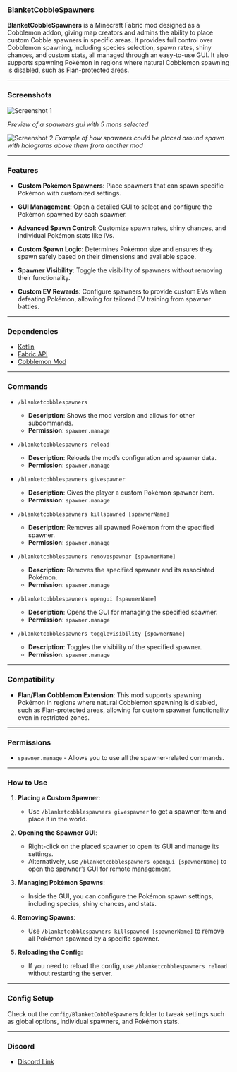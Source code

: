 ### BlanketCobbleSpawners

**BlanketCobbleSpawners** is a Minecraft Fabric mod designed as a Cobblemon addon, giving map creators and admins the ability to place custom Cobble spawners in specific areas. It provides full control over Cobblemon spawning, including species selection, spawn rates, shiny chances, and custom stats, all managed through an easy-to-use GUI. It also supports spawning Pokémon in regions where natural Cobblemon spawning is disabled, such as Flan-protected areas.

---

### Screenshots

![Screenshot 1](https://i.imgur.com/cnu6VUm.png)

*Preview of a spawners gui with 5 mons selected*


![Screenshot 2](https://i.imgur.com/0kcjxwx.jpeg)
*Example of how spawners could be placed around spawn with holograms above them from another mod*


---

### Features
- **Custom Pokémon Spawners**: Place spawners that can spawn specific Pokémon with customized settings.
  
- **GUI Management**: Open a detailed GUI to select and configure the Pokémon spawned by each spawner.
  
- **Advanced Spawn Control**: Customize spawn rates, shiny chances, and individual Pokémon stats like IVs.
  
- **Custom Spawn Logic**: Determines Pokémon size and ensures they spawn safely based on their dimensions and available space.
  
- **Spawner Visibility**: Toggle the visibility of spawners without removing their functionality.
  
- **Custom EV Rewards**: Configure spawners to provide custom EVs when defeating Pokémon, allowing for tailored EV training from spawner battles.

---

### Dependencies
- [Kotlin](https://modrinth.com/mod/fabric-language-kotlin)
- [Fabric API](https://modrinth.com/mod/fabric-api)
- [Cobblemon Mod](https://modrinth.com/mod/cobblemon)

---

### Commands
- `/blanketcobblespawners`  
  - **Description**: Shows the mod version and allows for other subcommands.
  - **Permission**: `spawner.manage`

- `/blanketcobblespawners reload`  
  - **Description**: Reloads the mod’s configuration and spawner data.
  - **Permission**: `spawner.manage`

- `/blanketcobblespawners givespawner`  
  - **Description**: Gives the player a custom Pokémon spawner item.
  - **Permission**: `spawner.manage`

- `/blanketcobblespawners killspawned [spawnerName]`  
  - **Description**: Removes all spawned Pokémon from the specified spawner.
  - **Permission**: `spawner.manage`

- `/blanketcobblespawners removespawner [spawnerName]`  
  - **Description**: Removes the specified spawner and its associated Pokémon.
  - **Permission**: `spawner.manage`

- `/blanketcobblespawners opengui [spawnerName]`  
  - **Description**: Opens the GUI for managing the specified spawner.
  - **Permission**: `spawner.manage`

- `/blanketcobblespawners togglevisibility [spawnerName]`  
  - **Description**: Toggles the visibility of the specified spawner.
  - **Permission**: `spawner.manage`

---

### Compatibility
- **Flan/Flan Cobblemon Extension**: This mod supports spawning Pokémon in regions where natural Cobblemon spawning is disabled, such as Flan-protected areas, allowing for custom spawner functionality even in restricted zones.

---

### Permissions
- `spawner.manage` - Allows you to use all the spawner-related commands.

---

### How to Use
1. **Placing a Custom Spawner**:
   - Use `/blanketcobblespawners givespawner` to get a spawner item and place it in the world.

2. **Opening the Spawner GUI**:
   - Right-click on the placed spawner to open its GUI and manage its settings.
   - Alternatively, use `/blanketcobblespawners opengui [spawnerName]` to open the spawner’s GUI for remote management.

3. **Managing Pokémon Spawns**:
   - Inside the GUI, you can configure the Pokémon spawn settings, including species, shiny chances, and stats.

4. **Removing Spawns**:
   - Use `/blanketcobblespawners killspawned [spawnerName]` to remove all Pokémon spawned by a specific spawner.

5. **Reloading the Config**:
   - If you need to reload the config, use `/blanketcobblespawners reload` without restarting the server.

---

### Config Setup
Check out the `config/BlanketCobbleSpawners` folder to tweak settings such as global options, individual spawners, and Pokémon stats.

---

### Discord
- [Discord Link](https://discord.gg/nrENPTmQKt)
